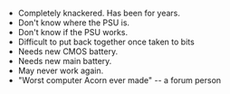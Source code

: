 - Completely knackered.  Has been for years.
- Don't know where the PSU is.
- Don't know if the PSU works.
- Difficult to put back together once taken to bits
- Needs new CMOS battery.
- Needs new main battery.
- May never work again.
- "Worst computer Acorn ever made" -- a forum person
